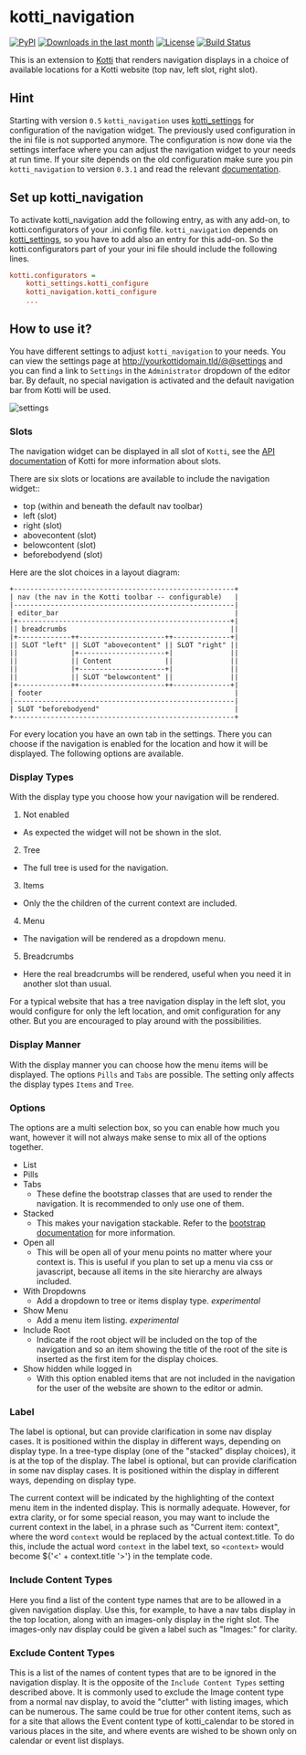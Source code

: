 # kotti_navigation

[![PyPI](https://img.shields.io/pypi/v/kotti_navigation.svg?style=flat-square)](https://pypi.python.org/pypi/kotti_navigation/) [![Downloads in the last month](https://img.shields.io/pypi/dm/kotti_navigation.svg?style=flat-square)](https://pypi.python.org/pypi/kotti_navigation/) [![License](https://img.shields.io/pypi/l/kotti_navigation.svg?style=flat-square)](http://www.repoze.org/LICENSE.txt) [![Build Status](https://travis-ci.org/Kotti/kotti_navigation.svg?branch=master)](https://travis-ci.org/Kotti/kotti_navigation)


This is an extension to [Kotti][1] that renders navigation displays in a choice of available locations for a Kotti website (top nav, left slot, right slot).

## Hint

Starting with version ``0.5`` ``kotti_navigation`` uses [kotti_settings][2] for configuration of the navigation widget. The previously used configuration in the ini file is not supported anymore. The configuration is now done via the settings interface where you can adjust the navigation widget to your needs at run time. If your site depends on the old configuration make sure you pin ``kotti_navigation`` to version ``0.3.1`` and read the relevant [documentation][3].

## Set up kotti_navigation

To activate kotti_navigation add the following entry, as with any add-on, to kotti.configurators of your .ini config file. ``kotti_navigation`` depends on [kotti_settings][2], so you have to add also an entry for this add-on. So the kotti.configurators part of your your ini file should include the following lines.

```ini
kotti.configurators =
    kotti_settings.kotti_configure
    kotti_navigation.kotti_configure
    ...
```

## How to use it?

You have different settings to adjust ``kotti_navigation`` to your needs. You can view the settings page at http://yourkottidomain.tld/@@settings and you can find a link to `Settings` in the `Administrator` dropdown of the editor bar. By default, no special navigation is activated and the default navigation bar from Kotti will be used.

![settings](https://raw.github.com/Kotti/kotti_navigation/master/docs/images/settings.png "Navigation Settings")

### Slots

The navigation widget can be displayed in all slot of ``Kotti``, see the [API documentation](http://kotti.readthedocs.org/en/latest/api/kotti.views/kotti.views.slots.html) of Kotti for more information about slots.

There are six slots or locations are available to include the navigation widget::

* top (within and beneath the default nav toolbar)
* left (slot)
* right (slot)
* abovecontent (slot)
* belowcontent (slot)
* beforebodyend (slot)

Here are the slot choices in a layout diagram:

    +------------------------------------------------------+
    | nav (the nav in the Kotti toolbar -- configurable)   |
    |------------------------------------------------------|
    | editor_bar                                           |
    |+----------------------------------------------------+|
    || breadcrumbs                                        ||
    |+-------------++---------------------++--------------+|
    || SLOT "left" || SLOT "abovecontent" || SLOT "right" ||
    ||             |+---------------------+|              ||
    ||             || Content             ||              ||
    ||             |+---------------------+|              ||
    ||             || SLOT "belowcontent" ||              ||
    |+-------------++---------------------++--------------+|
    | footer                                               |
    |------------------------------------------------------|
    | SLOT "beforebodyend"                                 |
    +------------------------------------------------------+

For every location you have an own tab in the settings. There you can choose if the navigation is enabled for the location and how it will be displayed.
The following options are available.

### Display Types

With the display type you choose how your navigation will be rendered.

1. Not enabled
  - As expected the widget will not be shown in the slot.
2. Tree
  - The full tree is used for the navigation.
3. Items
  - Only the the children of the current context are included.
4. Menu
  - The navigation will be rendered as a dropdown menu.
5. Breadcrumbs
  - Here the real breadcrumbs will be rendered, useful when you need it in another slot than usual.

For a typical website that has a tree navigation display in the left slot, you would configure for only the left location, and omit configuration for any other. But you are encouraged to play around with the possibilities.

### Display Manner

With the display manner you can choose how the menu items will be displayed. The options `Pills` and `Tabs` are possible. The setting only affects the display types `Items` and `Tree`.

### Options

The options are a multi selection box, so you can enable how much you want, however it will not always make sense to mix all of the options together.

- List
- Pills
- Tabs
  - These define the bootstrap classes that are used to render the navigation. It is recommended to only use one of them.
- Stacked
  - This makes your navigation stackable. Refer to the [bootstrap documentation](http://getbootstrap.com/components/#nav) for more information.
- Open all
  - This will be open all of your menu points no matter where your context is. This is useful if you plan to set up a menu via css or javascript, because all items in the site hierarchy are always included.
- With Dropdowns
  - Add a dropdown to tree or items display type. *experimental*
- Show Menu
  - Add a menu item listing. *experimental*
- Include Root
  - Indicate if the root object will be included on the top of the navigation and so an item showing the title of the root of the site is inserted as the first item for the display choices.
- Show hidden while logged in
  - With this option enabled items that are not included in the navigation for the user of the website are shown to the editor or admin.

### Label

The label is optional, but can provide clarification in some nav display cases.
It is positioned within the display in different ways, depending on display type. In a tree-type display (one of the "stacked" display choices), it is at the top of the display. The label is optional, but can provide clarification in some nav display cases. It is positioned within the display in different ways, depending on display type.

The current context will be indicated by the highlighting of the context menu item in the indented display. This is normally adequate. However, for extra clarity, or for some special reason, you may want to include the current context in the label, in a phrase such as "Current item: context", where the word ``context`` would be replaced by the actual context.title. To do this, include the actual word ``context`` in the label text, so `<context>` would become ${'<' + context.title '>'} in the template code.

### Include Content Types

Here you find a list of the content type names that are to be allowed in a given navigation display. Use this, for example, to have a nav tabs display in the top location, along with an images-only display in the right slot. The images-only nav display could be given a label such as "Images:" for clarity.

### Exclude Content Types

This is a list of the names of content types that are to be ignored in the navigation display. It is the opposite of the ``Include Content Types`` setting described above. It is commonly used to exclude the Image content type from a normal nav display, to avoid the "clutter" with listing images, which can be numerous. The same could be true for other content items, such as for a site that allows the Event content type of kotti_calendar to be stored in various places in the site, and where events are wished to be shown only on calendar or event list displays.

[1]: http://pypi.python.org/pypi/Kotti
[2]: http://pypi.python.org/pypi/kotti_settings
[3]: https://github.com/Kotti/kotti_navigation/tree/0.3.1
